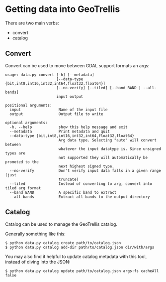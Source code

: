 Getting data into GeoTrellis
=====

There are two main verbs:
- convert
- catalog

Convert
----

Convert can be used to move between GDAL support formats an args:

```
usage: data.py convert [-h] [--metadata]
                       [--data-type {bit,int8,int16,int32,int64,float32,float64}]
                       [--no-verify] [--tiled] [--band BAND | --all-bands]
                       input output

positional arguments:
  input                 Name of the input file
  output                Output file to write

optional arguments:
  -h, --help            show this help message and exit
  --metadata            Print metadata and quit
  --data-type {bit,int8,int16,int32,int64,float32,float64}
                        Arg data type. Selecting "auto" will convert between
                        whatever the input datatype is. Since unsigned types are
                        not supported they will automatically be promoted to the
                        next highest signed type.
  --no-verify           Don't verify input data falls in a given range (just
                        truncate)
  --tiled               Instead of converting to arg, convert into tiled arg format
  --band BAND           A specific band to extract
  --all-bands           Extract all bands to the output directory
```

Catalog
----

Catalog can be used to manage the GeoTrellis catalog.

Generally something like this:

```
$ python data.py catalog create path/to/catalog.json
$ python data.py catalog add-dir path/to/catalog.json dir/with/args
```

You may also find it helpful to update catalog metadata with this tool,
instead of diving into the JSON:

```
$ python data.py catalog update path/to/catalog.json args:fs cacheAll false
```
